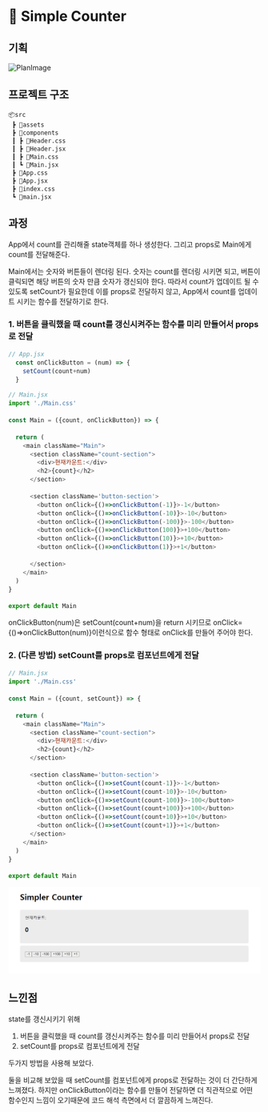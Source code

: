 # 🔢 Simple Counter

## 기획

![PlanImage](./img/plan.png)

## 프로젝트 구조

```
📦src
 ┣ 📂assets
 ┣ 📂components
 ┃ ┣ 📜Header.css
 ┃ ┣ 📜Header.jsx
 ┃ ┣ 📜Main.css
 ┃ ┗ 📜Main.jsx
 ┣ 📜App.css
 ┣ 📜App.jsx
 ┣ 📜index.css
 ┗ 📜main.jsx
```

## 과정

App에서 count를 관리해줄 state객체를 하나 생성한다.
그리고 props로 Main에게 count를 전달해준다.

Main에서는 숫자와 버튼들이 렌더링 된다.
숫자는 count를 렌더링 시키면 되고, 버튼이 클릭되면 해당 버튼의 숫자 만큼 숫자가 갱신되야 한다.
따라서 count가 업데이트 될 수 있도록 setCount가 필요한데 이를 props로 전달하지 않고, App에서 count를 업데이트 시키는 함수를 전달하기로 한다.

### 1. 버튼을 클릭했을 때 count를 갱신시켜주는 함수를 미리 만들어서 props로 전달

```javascript
// App.jsx
  const onClickButton = (num) => {
    setCount(count+num)
  }
```

```javascript
// Main.jsx
import './Main.css'

const Main = ({count, onClickButton}) => {

  return (
    <main className="Main">
      <section className="count-section">
        <div>현재카운트:</div>
        <h2>{count}</h2>
      </section>

      <section className='button-section'>
        <button onClick={()=>onClickButton(-1)}>-1</button>
        <button onClick={()=>onClickButton(-10)}>-10</button>
        <button onClick={()=>onClickButton(-100)}>-100</button>
        <button onClick={()=>onClickButton(100)}>+100</button>
        <button onClick={()=>onClickButton(10)}>+10</button>
        <button onClick={()=>onClickButton(1)}>+1</button>

      </section>
    </main>
  )
}

export default Main
```

onClickButton(num)은 setCount(count+num)을 return 시키므로 onClick={()=>onClickButton(num)}이런식으로 함수 형태로 onClick를 만들어 주어야 한다.



### 2. (다른 방법) setCount를 props로 컴포넌트에게 전달

```javascript
// Main.jsx
import './Main.css'

const Main = ({count, setCount}) => {

  return (
    <main className="Main">
      <section className="count-section">
        <div>현재카운트:</div>
        <h2>{count}</h2>
      </section>

      <section className='button-section'>
        <button onClick={()=>setCount(count-1)}>-1</button>
        <button onClick={()=>setCount(count-10)}>-10</button>
        <button onClick={()=>setCount(count-100)}>-100</button>
        <button onClick={()=>setCount(count+100)}>+100</button>
        <button onClick={()=>setCount(count+10)}>+10</button>
        <button onClick={()=>setCount(count+1)}>+1</button>
      </section>
    </main>
  )
}

export default Main
```

![WebPageImage](./img/simple-counter.png)


## 느낀점
state를 갱신시키기 위해

1. 버튼을 클릭했을 때 count를 갱신시켜주는 함수를 미리 만들어서 props로 전달
2.  setCount를 props로 컴포넌트에게 전달

두가지 방법을 사용해 보았다.

둘을 비교해 보았을 때 setCount를 컴포넌트에게 props로 전달하는 것이 더 간단하게 느껴졌다. 하지만 onClickButton이라는 함수를 만들어 전달하면 더 직관적으로 어떤 함수인지 느낌이 오기때문에 코드 해석 측면에서 더 깔끔하게 느껴진다.

